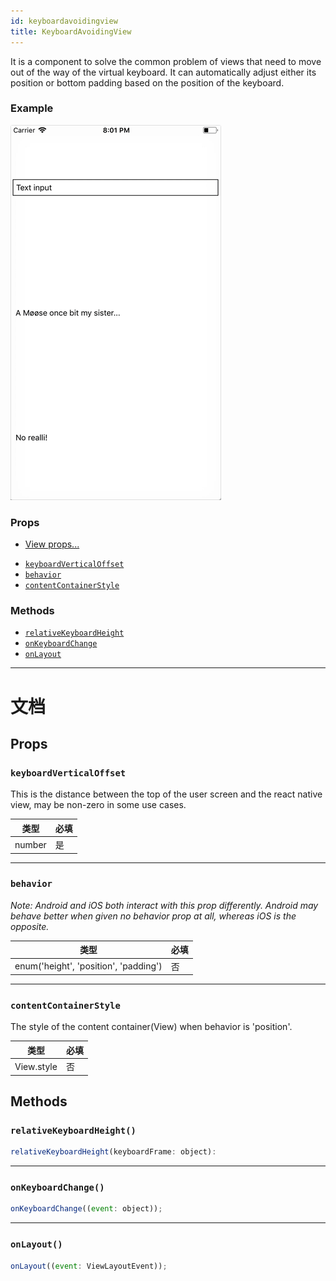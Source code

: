 ```yaml
---
id: keyboardavoidingview
title: KeyboardAvoidingView
---
```


It is a component to solve the common problem of views that need to move out of the way of the virtual keyboard. It can automatically adjust either its position or bottom padding based on the position of the keyboard.

### Example

![](assets/KeyboardAvoidingView/example.gif)

### Props

* [View props...](view.md#props)

- [`keyboardVerticalOffset`](keyboardavoidingview.md#keyboardverticaloffset)
- [`behavior`](keyboardavoidingview.md#behavior)
- [`contentContainerStyle`](keyboardavoidingview.md#contentcontainerstyle)

### Methods

* [`relativeKeyboardHeight`](keyboardavoidingview.md#relativekeyboardheight)
* [`onKeyboardChange`](keyboardavoidingview.md#onkeyboardchange)
* [`onLayout`](keyboardavoidingview.md#onlayout)

---

# 文档

## Props

### `keyboardVerticalOffset`

This is the distance between the top of the user screen and the react native view, may be non-zero in some use cases.

| 类型   | 必填 |
| ------ | -------- |
| number | 是      |

---

### `behavior`

_Note: Android and iOS both interact with this prop differently._ _Android may behave better when given no behavior prop at all, whereas iOS is the opposite._

| 类型                                  | 必填 |
| ------------------------------------- | -------- |
| enum('height', 'position', 'padding') | 否       |

---

### `contentContainerStyle`

The style of the content container(View) when behavior is 'position'.

| 类型       | 必填 |
| ---------- | -------- |
| View.style | 否       |

## Methods

### `relativeKeyboardHeight()`

```javascript
relativeKeyboardHeight(keyboardFrame: object):
```

---

### `onKeyboardChange()`

```javascript
onKeyboardChange((event: object));
```

---

### `onLayout()`

```javascript
onLayout((event: ViewLayoutEvent));
```
